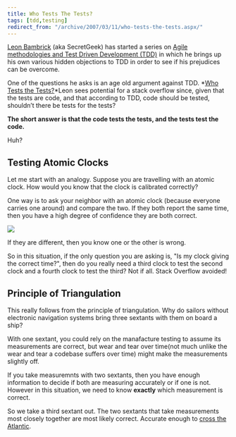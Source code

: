 ```yaml
---
title: Who Tests The Tests?
tags: [tdd,testing]
redirect_from: "/archive/2007/03/11/who-tests-the-tests.aspx/"
---
```


[Leon Bambrick](http://secretgeek.net/ "Secret Geek") (aka SecretGeek)
has started a series on [Agile methodologies and Test Driven Development
(TDD)](http://secretgeek.net/agile_v_tdd.asp "Agile and Test Driven: A Marriage Made In Hell?")
in which he brings up his own various hidden objections to TDD in order
to see if his prejudices can be overcome.

One of the questions he asks is an age old argument against TDD. *[Who
Tests the Tests?](http://secretgeek.net/tdd_wttt.asp "Who Tests the Tests?")*Leon
sees potential for a stack overflow since, given that the tests are
code, and that according to TDD, code should be tested, shouldn’t there
be tests for the tests?

**The short answer is that the code tests the tests, and the tests test
the code.**

Huh?

## Testing Atomic Clocks

Let me start with an analogy. Suppose you are travelling with an atomic
clock. How would you know that the clock is calibrated correctly?

One way is to ask your neighbor with an atomic clock (because everyone
carries one around) and compare the two. If they both report the same
time, then you have a high degree of confidence they are both correct.

[![](https://haacked.com/assets/images/haacked_com/WindowsLiveWriter/WhoTestsTheTests_1055D/734117_watch_thumb1.jpg)](https://haacked.com/assets/images/haacked_com/WindowsLiveWriter/WhoTestsTheTests_1055D/734117_watch4.jpg)

If they are different, then you know one or the other is wrong.

So in this situation, if the only question you are asking is, "Is my
clock giving the correct time?", then do you really need a third clock
to test the second clock and a fourth clock to test the third? Not if
all. Stack Overflow avoided!

## Principle of Triangulation

This really follows from the principle of triangulation. Why do sailors
without electronic navigation systems bring three sextants with them on
board a ship?

With one sextant, you could rely on the manafacture testing to assume
its measurements are correct, but wear and tear over time(not much
unlike the wear and tear a codebase suffers over time) might make the
measurements slightly off.

If you take measuremnts with two sextants, then you have enough
information to decide if both are measuring accurately or if one is not.
However in this situation, we need to know **exactly** which measurement
is correct.

So we take a third sextant out. The two sextants that take measurements
most closely together are most likely correct. Accurate enough to [cross
the
Atlantic](http://www.sailingbreezes.com/Sailing_Breezes_Current/Articles/JULY99/HINZITE.HTM "Crossing the Atlantic").

